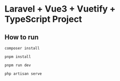 # Laravel + Vue3 + Vuetify + TypeScript Project

## How to run

```
composer install

pnpm install
```

```
pnpm run dev

php artisan serve
```
